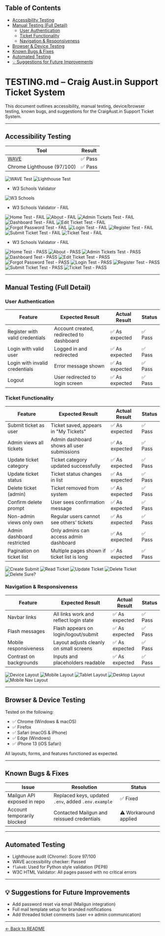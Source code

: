 ## Table of Contents

- [Accessibility Testing](#accessibility-testing)
- [Manual Testing (Full Detail)](#manual-testing-full-detail)
  - [User Authentication](#user-authentication)
  - [Ticket Functionality](#ticket-functionality)
  - [Navigation & Responsiveness](#navigation--responsiveness)
- [Browser & Device Testing](#browser--device-testing)
- [Known Bugs & Fixes](#known-bugs--fixes)
- [Automated Testing](#automated-testing)
- [💡 Suggestions for Future Improvements](#-suggestions-for-future-improvements)


# TESTING.md – Craig Aust.in Support Ticket System

This document outlines accessibility, manual testing, device/browser testing, known bugs, and suggestions for the CraigAust.in Support Ticket System.

---

## Accessibility Testing

| Tool                        | Result |
|-----------------------------|--------|
| [WAVE](https://wave.webaim.org/)     | ✅ Pass |
| Chrome Lighthouse (97/100) | ✅ Pass |

![WAVE Test](static/images/wave.png)
![Lighthouse Test](static/images/lighthouse.png)


- W3 Schools Validator

![W3 Schools](https://validator.w3.org/nu/?doc=https%3A%2F%2Fmilestone-support-tickets-67fbfa276455.herokuapp.com%2F)

- W3 Schools Validator - FAIL

![Home Test - FAIL](static/images/home.png)
![About - FAIL](static/images/about.png)
![Admin Tickets Test  - FAIL](static/images/adminTickets.png)
![Dashboard Test - FAIL](static/images/dashboard.png)
![Edit Ticket Test - FAIL](static/images/editTicket.png)
![Forgot Password Test - FAIL](static/images/passwordReset.png)
![Login Test - FAIL](static/images/login.png)
![Register Test - FAIL](static/images/register.png)
![Submit Ticket Test - FAIL](static/images/submitTicket.png)
![Ticket Test - FAIL](static/images/tickets.png)


- W3 Schools Validator - FAIL

![Home Test - PASS](static/images/home1.png)
![About - PASS](static/images/about1.png)
![Admin Tickets Test - PASS](static/images/adminTickets1.png)
![Dashboard Test - PASS](static/images/dashboard1.png)
![Edit Ticket Test - PASS](static/images/editTicket1.png)
![Forgot Password Test - PASS](static/images/passwordReset.png)
![Login Test - PASS](static/images/login1.png)
![Register Test - PASS](static/images/register1.png)
![Submit Ticket Test - PASS](static/images/submitTicket1.png)
![Ticket Test - PASS](static/images/tickets1.png)

---

## Manual Testing (Full Detail)

### User Authentication

| Feature                        | Expected Result                         | Actual Result                          | Status |
|--------------------------------|------------------------------------------|-----------------------------------------|--------|
| Register with valid credentials | Account created, redirected to dashboard | ✅ As expected                          | ✅ Pass |
| Login with valid user          | Logged in and redirected                 | ✅ As expected                          | ✅ Pass |
| Login with invalid credentials | Error message shown                      | ✅ As expected                          | ✅ Pass |
| Logout                         | User redirected to login screen          | ✅ As expected                          | ✅ Pass |

###  Ticket Functionality

| Feature                    | Expected Result                            | Actual Result      | Status     |
|----------------------------|---------------------------------------------|--------------------|------------|
| Submit ticket as user      | Ticket saved, appears in "My Tickets"       | ✅ As expected      | ✅ Pass     |
| Admin views all tickets    | Admin dashboard shows all user submissions | ✅ As expected      | ✅ Pass     |
| Update ticket category     | Ticket category updated successfully        | ✅ As expected      | ✅ Pass     |
| Update ticket status       | Ticket status changes in list               | ✅ As expected      | ✅ Pass     |
| Delete ticket (admin)      | Ticket removed from system                  | ✅ As expected      | ✅ Pass     |
| Confirm delete prompt      | User sees confirmation message              | ✅ As expected      | ✅ Pass     |
| Non-admin views only own   | Regular users cannot see others’ tickets    | ✅ As expected      | ✅ Pass     |
| Admin dashboard restricted | Only admins can access admin dashboard      | ✅ As expected      | ✅ Pass     |
| Pagination on ticket list  | Multiple pages shown if ticket list is long | ✅ As expected      | ✅ Pass     |

![Create Submit](static/images/submit.png)
![Read Ticket](static/images/read.png)
![Update Ticket](static/images/updated.png)
![Delete Ticket](static/images/deleted.png)
![Delete Sure?](static/images/sure.png)


### Navigation & Responsiveness

| Feature                        | Expected Result                                | Actual Result                        | Status |
|--------------------------------|-------------------------------------------------|---------------------------------------|--------|
| Navbar links                   | All links work and reflect login state         | ✅ As expected                        | ✅ Pass |
| Flash messages                 | Flash appears on login/logout/submit           | ✅ As expected                        | ✅ Pass |
| Mobile responsiveness          | Layout adjusts cleanly on small screens        | ✅ As expected                        | ✅ Pass |
| Contrast on backgrounds        | Inputs and placeholders readable               | ✅ As expected                        | ✅ Pass |

![Device Layout](static/images/SupportMockup.png)
![Mobile Layout](static/images/mobile.png)
![Tablet Layout](static/images/tablet.png)
![Desktop Layout](static/images/desktop.png)
![Mobile Nav Layout](static/images/nav.png)




---

## Browser & Device Testing

Tested on the following:

- ✅ Chrome (Windows & macOS)
- ✅ Firefox
- ✅ Safari (macOS & iPhone)
- ✅ Edge (Windows)
- ✅ iPhone 13 (iOS Safari)

All layouts, forms, and features functioned as expected.

---

## Known Bugs & Fixes

| Issue                             | Resolution                                                   | Status |
|----------------------------------|--------------------------------------------------------------|--------|
| Mailgun API exposed in repo      | Replaced keys, updated `.env`, added `.env.example`          | ✅ Fixed |
| Account temporarily blocked      | Contacted Mailgun and reissued credentials                   | ⚠️ Workaround applied |

---

## Automated Testing

- Lighthouse audit (Chrome): Score 97/100
- WAVE accessibility checker: Passed
- `flake8`: Used for Python style validation (PEP8)
- W3C HTML Validator: All pages passed with no critical errors

---

## 💡 Suggestions for Future Improvements

- Add password reset via email (Mailgun integration)
- Full mail template setup for branded notifications
- Add threaded ticket comments (user <-> admin communication)

---

[← Back to README](README.md)